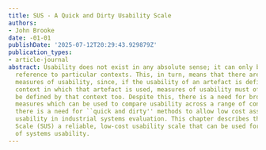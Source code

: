 ```yaml
---
title: SUS - A Quick and Dirty Usability Scale
authors:
- John Brooke
date: -01-01
publishDate: '2025-07-12T20:29:43.929879Z'
publication_types:
- article-journal
abstract: Usability does not exist in any absolute sense; it can only be defined with
  reference to particular contexts. This, in turn, means that there are no absolute
  measures of usability, since, if the usability of an artefact is defined by the
  context in which that artefact is used, measures of usability must of necessity
  be defined by that context too. Despite this, there is a need for broad general
  measures which can be used to compare usability across a range of contexts. In addition,
  there is a need for ``quick and dirty'' methods to allow low cost assessments of
  usability in industrial systems evaluation. This chapter describes the System Usability
  Scale (SUS) a reliable, low-cost usability scale that can be used for global assessments
  of systems usability.
---
```

